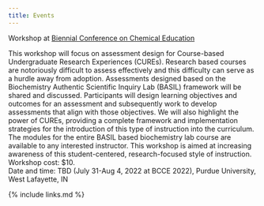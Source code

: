 ```yaml
---
title: Events
---
```

Workshop at [Biennial Conference on Chemical Education](https://www.bcce2022.org/)

This workshop will focus on assessment design for Course-based Undergraduate Research Experiences (CUREs). Research based courses are notoriously difficult to assess effectively and this difficulty can serve as a hurdle away from adoption. Assessments designed based on the Biochemistry Authentic Scientific Inquiry Lab (BASIL) framework will be shared and discussed. Participants will design learning objectives and outcomes for an assessment and subsequently work to develop assessments that align with those objectives. We will also highlight the power of CUREs, providing a complete framework and implementation strategies for the introduction of this type of instruction into the curriculum. The modules for the entire BASIL based biochemistry lab course are available to any interested instructor. This workshop is aimed at increasing awareness of this student-centered, research-focused style of instruction. <br>
Workshop cost: $10. <br>
Date and time: TBD (July 31-Aug 4, 2022 at BCCE 2022), Purdue University,  West Lafayette, IN

{% include links.md %}
